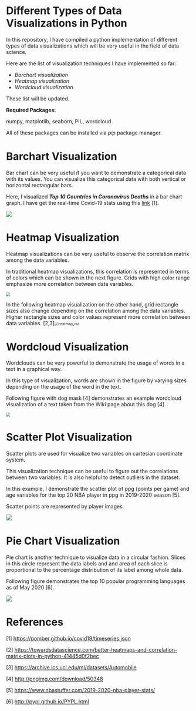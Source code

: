 # Different Types of Data Visualizations in Python

In this repository, I have compiled a python implementation of different types of data visualizations which will be very useful in the field of data science.

Here are the list of visualization techniques I have implemented so far:

- *Barchart visualization*
- *Heatmap visualization*
- *Wordcloud visualization*

These list will be updated.

**Required Packages:**

numpy, matplotlib, seaborn, PIL, wordcloud

All of these packages can be installed via *pip* package manager.



# Barchart Visualization

Bar chart can be very useful if you want to demonstrate a categorical data with its values. You can visualize this categorical data with both vertical or horizontal rectangular bars. 

Here, I visualized ***Top 10 Countries in Coronavirus Deaths*** in a bar chart graph. I have get the real-time Covid-19 stats using this [link](https://pomber.github.io/covid19/timeseries.json) [1]. 

<img src="./barchart_visualization/barchart_out.png" style="zoom:;" />

# Heatmap Visualization

Heatmap visualizations can be very useful to observe the correlation matrix among the data variables. 

In traditional heatmap visualizations, this correlation is represented in terms of colors which can be shown in the next figure. Grids with high color range emphasize more correlation between data variables.   

<img src="./heatmap_visualization/heatmap_out1.png" style="zoom: 67%;" />

In the following heatmap visualization on the other hand, grid rectangle sizes also change depending on the correlation among the data variables. Higher rectangle sizes and color values represent more correlation between data variables. [2,3]<img src="./heatmap_visualization/heatmap_out2.png" alt="heatmap_out" style="zoom:67%;" />

# Wordcloud Visualization

Wordclouds can be very powerful to demonstrate the usage of words in a text in a graphical way. 

In this type of visualization,  words are shown in the figure by varying sizes depending on the usage of the word in the text.

Following figure with dog mask [4] demonstrates an example wordcloud visualization of a text taken from the Wiki page about this dog [4].  

<img src="./wordcloud_visualization/wordcloud_out.png" style="zoom:67%;" />



# Scatter Plot Visualization

Scatter plots are used for visualize two variables on cartesian coordinate system. 

This visualization technique can be useful to figure out the correlations between two variables. It is also helpful to detect outliers in the dataset.  

In this example, I demonstrate the scatter plot of ppg (points per game) and age variables for the top 20 NBA player in ppg in 2019-2020 season [5]. 

Scatter points are represented by player images.

![](./scatter_visualization/scatter_out.png)



# Pie Chart Visualization

Pie chart is another technique to visualize data in a circular fashion. Slices in this circle represent the data labels and and area of each slice is proportional to the percentage distribution of its label among whole data. 

Following figure demonstrates the top 10 popular programming languages as of May 2020 [6].



<img src="./piechart_visualization/piechart_out.png"  />





# References

[1] https://pomber.github.io/covid19/timeseries.json

[2] https://towardsdatascience.com/better-heatmaps-and-correlation-matrix-plots-in-python-41445d0f2bec

[3] https://archive.ics.uci.edu/ml/datasets/Automobile

[4] http://pngimg.com/download/50348

[5] https://www.nbastuffer.com/2019-2020-nba-player-stats/

[6] http://pypl.github.io/PYPL.html